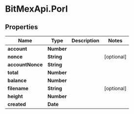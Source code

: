 # BitMexApi.Porl

## Properties
Name | Type | Description | Notes
------------ | ------------- | ------------- | -------------
**account** | **Number** |  | 
**nonce** | **String** |  | [optional] 
**accountNonce** | **String** |  | 
**total** | **Number** |  | 
**balance** | **Number** |  | 
**filename** | **String** |  | [optional] 
**height** | **Number** |  | 
**created** | **Date** |  | 


